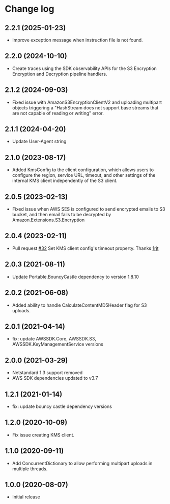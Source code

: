 # Change log

## 2.2.1 (2025-01-23)
 - Improve exception message when instruction file is not found.

## 2.2.0 (2024-10-10)
 - Create traces using the SDK observability APIs for the S3 Encryption Encryption and Decryption pipeline handlers.

## 2.1.2 (2024-09-03)
 - Fixed issue with AmazonS3EncryptionClientV2 and uploading multipart objects triggering a "HashStream does not support base streams that are not capable of reading or writing" error.

## 2.1.1 (2024-04-20)
 - Update User-Agent string

## 2.1.0 (2023-08-17)
- Added KmsConfig to the client configuration, which allows users to configure the region, service URL, timeout, and other settings of the internal KMS client independently of the S3 client.

## 2.0.5 (2023-02-13)
- Fixed issue when AWS SES is configured to send encrypted emails to S3 bucket, and then email fails to be decrypted by Amazon.Extensions.S3.Encryption

## 2.0.4 (2023-02-11)
- Pull request [#32](https://github.com/aws/amazon-s3-encryption-client-dotnet/pull/32) Set KMS client config's timeout property. Thanks [1rjt](https://github.com/1rjt)

## 2.0.3 (2021-08-11)
- Update Portable.BouncyCastle dependency to version 1.8.10

## 2.0.2 (2021-06-08)
- Added ability to handle CalculateContentMD5Header flag for S3 uploads.

## 2.0.1 (2021-04-14)
- fix: update AWSSDK.Core, AWSSDK.S3, AWSSDK.KeyManagementService versions

## 2.0.0 (2021-03-29)
- Netstandard 1.3 support removed
- AWS SDK dependencies updated to v3.7

## 1.2.1 (2021-01-14)
- fix: update bouncy castle dependency versions

## 1.2.0 (2020-10-09)
- Fix issue creating KMS client.

## 1.1.0 (2020-09-11)
- Add ConcurrentDictionary to allow performing multipart uploads in multiple threads.

## 1.0.0 (2020-08-07)
- Initial release